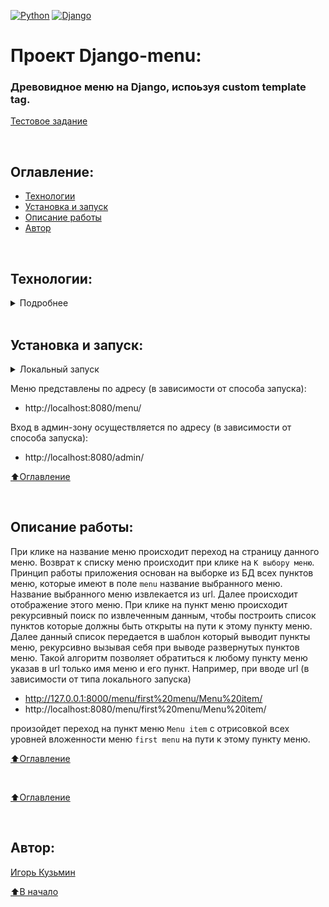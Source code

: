 [![Python](https://img.shields.io/badge/Python-v3.11.0-blue)](https://www.python.org/) 
[![Django](https://img.shields.io/badge/Django-5.0-green)](https://www.djangoproject.com/)
# Проект Django-menu: 

### Древовидное меню на Django, испоьзуя custom template tag.

[Тестовое задание](https://docs.google.com/document/d/1XTnbcXhejyGB-I2cHRiiSZqI3ElHzqDJeetwHkJbTa8/edit?pli=1)

<br>

## Оглавление:
- [Технологии](#технологии)
- [Установка и запуск](#установка-и-запуск)
- [Описание работы](#описание-работы)
- [Автор](#автор)

<br>

## Технологии:

<details><summary>Подробнее</summary>

Python 3.12, 
Django 5.0. 
Postgress 15.0, 
Nginx 1.22.1


[⬆️Оглавление](#оглавление)
</details>

<br>

## Установка и запуск:
<details><summary>Локальный запуск</summary> 

**!!! Для пользователей Windows обязательно выполнить команду:** 
```bash
git config --global core.autocrlf false
```
иначе файл start.sh при клонировании будет бракован.

1. Клонируйте репозиторий с GitHub:
```bash
git clone https://github.com/Ingv4r/Django_menu.git && \
cd Django_menu && \
nano .env
```
2. Создайте в корневой директории проекта .env-файл:
```
cd tree_menu
nano .env
```
И заполните его по примеру:
```.env
SECRET_KEY=SECRET
DB_ENGINE=django.db.backends.postgresql
#POSTGRES_USER=postgres
#POSTGRES_PASSWORD=PASSWORD
#POSTGRES_DB=tree_menu
#DB_NAME=tree_menu
#DB_HOST=db
#DB_PORT=5432
```
<details><summary>Локальный запуск: Django/SQLite3</summary>

2. Создайте и активируйте виртуальное окружение:
   * Если у вас Linux/macOS
   ```bash
    python -m venv venv && source venv/bin/activate
   ```
   * Если у вас Windows
   ```bash
    python -m venv venv && source venv/Scripts/activate
   ```

3. Установите в виртуальное окружение все необходимые зависимости из файла **requirements.txt**:
```bash
python -m pip install --upgrade pip && pip install -r requirements.txt
```

4. Выполните миграции, создание суперюзера и запустите приложение вручуню или просто выполните команду start.sh:
```bash
chmod +x start.sh && \
./start.sh
```
Затем
```bash
python tree_menu/manage.py runserver
```
ИЛИ вручуную
```bash
python tree_menu/manage.py makemigrations && \
python tree_menu/manage.py migrate && \
python tree_menu/manage.py create_superuser && \
python tree_menu/manage.py runserver
```

Сервер запустится локально по адресу `http://127.0.0.1:8000/`

5. Остановить приложение можно комбинацией клавиш Ctl-C.
<h1></h1>
 </details>

<details><summary>Локальный запуск: Docker Compose/PostgreSQL</summary>

2. Раскоментируйте .env-файл и из корневой директории проекта выполните команду:
```bash
docker compose -f infra/docker-compose.yml up -d --build
```
Проект будет развернут в трех docker-контейнерах (db, web, nginx) по адресу `http://localhost:8080`.

3. Остановить docker и удалить контейнеры можно командой из корневой директории проекта:
```bash
docker compose -f infra/docker-compose.yml down
```
</details><h1></h1></details>

Меню представлены по адресу (в зависимости от способа запуска):
  - http://localhost:8080/menu/

Вход в админ-зону осуществляется по адресу (в зависимости от способа запуска):
  - http://localhost:8080/admin/

[⬆️Оглавление](#оглавление)

<br>

## Описание работы:

При клике на название меню происходит переход на страницу данного меню. Возврат к списку меню происходит при клике на `К выбору меню`.
Принцип работы приложения основан на выборке из БД всех пунктов меню, которые имеют в поле `menu` название выбранного меню. Название выбранного меню извлекается из url. Далее происходит отображение этого меню. При клике на пункт меню происходит рекурсивный поиск по извлеченным данным, чтобы построить список пунктов которые должны быть открыты на пути к этому пункту меню. Далее данный список передается в шаблон который выводит пункты меню, рекурсивно вызывая себя при выводе развернутых пунктов меню. Такой алгоритм позволяет обратиться к любому пункту меню указав в url только имя меню и его пункт. Например, при вводе url (в зависимости от типа локального запуска)

  - http://127.0.0.1:8000/menu/first%20menu/Menu%20item/
  - http://localhost:8080/menu/first%20menu/Menu%20item/


произойдет переход на пункт меню `Menu item` с отрисовкой всех уровней вложенности меню `first menu` на пути к этому пункту меню.


[⬆️Оглавление](#оглавление)

<br>

[⬆️Оглавление](#оглавление)

<br>

## Автор:
[Игорь Кузьмин](https://github.com/Ingv4r)

[⬆️В начало](#Проект)
